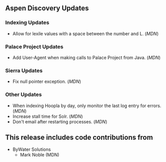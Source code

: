 ## Aspen Discovery Updates

### Indexing Updates
- Allow for lexile values with a space between the number and L. (*MDN*) 

### Palace Project Updates
- Add User-Agent when making calls to Palace Project from Java. (*MDN*)

### Sierra Updates
- Fix null pointer exception. (*MDN*)

### Other Updates
- When indexing Hoopla by day, only monitor the last log entry for errors. (*MDN*)
- Increase stall time for Solr. (*MDN*)
- Don't email after restarting processes. (*MDN*)

## This release includes code contributions from
- ByWater Solutions
    - Mark Noble (MDN)